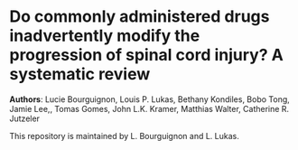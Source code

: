 # Do commonly administered drugs inadvertently modify the progression of spinal cord injury? A systematic review

**Authors**: Lucie Bourguignon, Louis P. Lukas, Bethany Kondiles, Bobo Tong, Jamie Lee,, Tomas Gomes, John L.K. Kramer, Matthias Walter, Catherine R. Jutzeler

This repository is maintained by L. Bourguignon and L. Lukas.